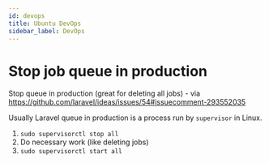 ```yaml
---
id: devops
title: Ubuntu DevOps
sidebar_label: DevOps
---
```


# Stop job queue in production

Stop queue in production (great for deleting all jobs) - via https://github.com/laravel/ideas/issues/54#issuecomment-293552035

Usually Laravel queue in production is a process run by `supervisor` in Linux.

1. `sudo supervisorctl stop all`
2. Do necessary work (like deleting jobs)
3. `sudo supervisorctl start all`
